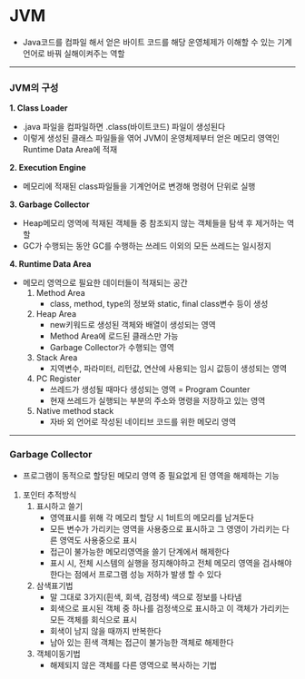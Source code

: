# JVM
* Java코드를 컴파일 해서 얻은 바이트 코드를 해당 운영체제가 이해할 수 있는 기계언어로 바꿔 실해이켜주는 역할
---

### JVM의 구성
**1. Class Loader**</br>
  * .java 파일을 컴파일하면 .class(바이트코드) 파일이 생성된다
  * 이렇게 생성된 클래스 파일들을 엮어 JVM이 운영체제부터 얻은 메모리 영역인 Runtime Data Area에 적재

**2. Execution Engine**</br>
  * 메모리에 적재된 class파일들을 기계언어로 변경해 명령어 단위로 실행

**3. Garbage Collector**</br>
  * Heap메모리 영역에 적재된 객체들 중 참조되지 않는 객체들을 탐색 후 제거하는 역할
  * GC가 수행되는 동안 GC를 수행하는 쓰레드 이외의 모든 쓰레드는 일시정지

**4. Runtime Data Area**</br>
  * 메모리 영역으로 필요한 데이터들이 적재되는 공간</br>
    1) Method Area
        - class, method, type의 정보와 static, final class변수 등이 생성
    2) Heap Area
        - new키워드로 생성된 객체와 배열이 생성되는 영역
        - Method Area에 로드된 클래스만 가능
        - Garbage Collector가 수행되는 영역
    3) Stack Area
        - 지역변수, 파라미터, 리턴값, 연산에 사용되는 임시 값등이 생성되는 영역
    4) PC Register
        - 쓰레드가 생성될 때마다 생성되는 영역 = Program Counter
        - 현재 쓰레드가 실행되는 부분의 주소와 명령을 저장하고 있는 영역
    5) Native method stack
        - 자바 외 언어로 작성된 네이티브 코드를 위한 메모리 영역
---
### Garbage Collector
* 프로그램이 동적으로 할당된 메모리 영역 중 필요없게 된 영역을 해제하는 기능
1. 포인터 추적방식
    1. 표시하고 쓸기
        - 영역표시를 위해 각 메모리 할당 시 1비트의 메모리를 남겨둔다
        - 모든 변수가 가리키는 영역을 사용중으로 표시하고 그 영영이 가리키는 다른 영역도 사용중으로 표시
        - 접근이 불가능한 메모리영역을 쓸기 단계에서 해제한다
        - 표시 시, 전체 시스템의 실행을 정지해야하고 전체 메모리 영역을 검사해야한다는 점에서 프로그램 성능 저하가 발생 할 수 있다
    2. 삼색표기법
        - 말 그대로 3가지(흰색, 회색, 검정색) 색으로 정보를 나타냄
        - 회색으로 표시된 객체 중 하나를 검정색으로 표시하고 이 객체가 가리키는 모든 객체를 회식으로 표시
        - 회색이 남지 않을 때까지 반복한다
        - 남아 있는 흰색 객체는 접근이 불가능한 객체로 해제한다
    3. 객체이동기법
        - 해제되지 않은 객체를 다른 영역으로 복사하는 기법
